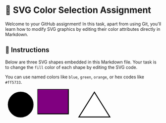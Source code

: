 # 🎨 SVG Color Selection Assignment

Welcome to your GitHub assignment! In this task, apart from using Git, you'll learn how to modify SVG graphics by editing their color attributes directly in Markdown.

## 📝 Instructions

Below are three SVG shapes embedded in this Markdown file. Your task is to change the `fill` color of each shape by editing the SVG code.

You can use named colors like `blue`, `green`, `orange`, or hex codes like `#ff5733`.


<svg width="100" height="100">
  <circle cx="50" cy="50" r="40" stroke="black" stroke-width="3" fill="black" />
</svg>

<svg width="120" height="100">
  <rect width="100" height="80" stroke="black" stroke-width="3" fill="purple" />
</svg>

<svg width="120" height="100">
  <polygon points="60,10 10,90 110,90" stroke="black" stroke-width="3" fill="white" />

</svg>

